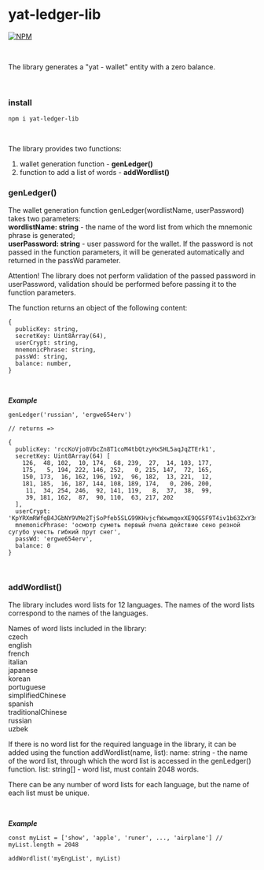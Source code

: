 # yat-ledger-lib  
[![NPM](https://nodei.co/npm/yat-ledger-lib.png?compact=true)](https://npmjs.org/package/yat-ledger-lib)

&nbsp;
&nbsp;

The library generates a "yat - wallet" entity with a zero balance.

&nbsp;
&nbsp;

### install  

```
npm i yat-ledger-lib
```
&nbsp;
&nbsp;

The library provides two functions:   
1) wallet generation function - **genLedger()**  
2) function to add a list of words - **addWordlist()**      

### genLedger()

The wallet generation function genLedger(wordlistName, userPassword) takes two parameters:  
**wordlistName: string** - the name of the word list from which the mnemonic phrase is generated;  
**userPassword: string** - user password for the wallet. If the password is not passed in the function parameters, it will be generated automatically and returned in the passWd parameter.  

Attention! The library does not perform validation of the passed password in userPassword, validation should be performed before passing it to the function parameters.  

The function returns an object of the following content:

```
{
  publicKey: string,
  secretKey: Uint8Array(64),
  userCrypt: string,
  mnemonicPhrase: string,
  passWd: string,
  balance: number,
}
```

&nbsp;
&nbsp;

***Example***

```
genLedger('russian', 'ergwe654erv')

// returns =>

{
  publicKey: 'rccKoVjo8VbcZn8T1coM4tbQtzyHxSHL5aqJqZTErk1',
  secretKey: Uint8Array(64) [
    126,  48, 102,  10, 174,  68, 239,  27,  14, 103, 177,
    175,   5, 194, 222, 146, 252,   0, 215, 147,  72, 165,
    150, 173,  16, 162, 196, 192,  96, 182,  13, 221,  12,
    181, 185,  16, 187, 144, 108, 189, 174,   0, 206, 200,
     11,  34, 254, 246,  92, 141, 119,   8,  37,  38,  99,
     39, 181, 162,  87,  90, 110,  63, 217, 202
  ],
  userCrypt: 'KpYRXmRWfqB4JGbNY9VMe2TjSoPfeb5SLG99KHvjcfWxwmqoxXE9QGSF9T4iv1b63ZxY3m9MwLBEi6MkxLJMiscJ2aUU7BeEqtVQhoDCt6S1UGZz8bd7ejmpqkLbod9a2Dvs6a8mueuAPqucTqTV61rC5nWaf7MQTzZLpzJfLpAR9sG5t56BJTKRzfoTpiNn2XQbNMhUWPF9YuoHv6SisZW3BKxLSPyM1zvJen3',
  mnemonicPhrase: 'осмотр суметь первый пчела действие сено резной сугубо учесть гибкий прут снег',
  passWd: 'ergwe654erv',
  balance: 0
}
```
&nbsp;
&nbsp;
### addWordlist()

The library includes word lists for 12 languages. The names of the word lists correspond to the names of the languages.

Names of word lists included in the library:  
czech  
english  
french  
italian  
japanese  
korean  
portuguese  
simplifiedChinese  
spanish  
traditionalChinese  
russian  
uzbek  

If there is no word list for the required language in the library, it can be added using the function addWordlist(name, list):
name: string - the name of the word list, through which the word list is accessed in the genLedger() function.
list: string[] - word list, must contain 2048 words.

There can be any number of word lists for each language, but the name of each list must be unique.  

&nbsp;
&nbsp;

***Example***

```
const myList = ['show', 'apple', 'runer', ..., 'airplane'] // myList.length = 2048 

addWordlist('myEngList', myList)

```
